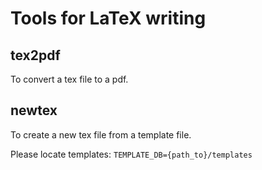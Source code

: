 # Tools for LaTeX writing

## tex2pdf
To convert a tex file to a pdf.


## newtex
To create a new tex file from a template file.

Please locate templates:
`TEMPLATE_DB={path_to}/templates`
